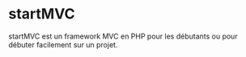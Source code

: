 # startMVC
startMVC est un framework MVC en PHP pour les débutants ou pour débuter facilement sur un projet.
